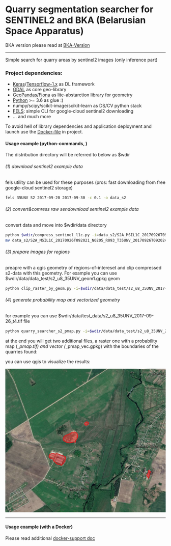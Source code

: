 # Quarry segmentation searcher for SENTINEL2 and BKA (Belarusian Space Apparatus)


BKA version please read at [BKA-Version](bka_segm_api/readme_BKA.md) 

---

Simple search for quarry areas by sentinel2
images (only inference part)

### Project dependencies:
 - [Keras](keras.io)/[Tensorflow-1.x](www.tensorflow.org) as DL framework 
 - [GDAL](gdal.org) as core geo-library
 - [GeoPandas](geopandas.org)/[Fiona](fiona.readthedocs.io) as lite-abstarction library for geometry
 - [Python](python.org) >= 3.6 as glue :) 
 - numpy/scipy/scikit-image/scikit-learn as DS/CV python stack
 - [FELS](https://github.com/vascobnunes/fetchLandsatSentinelFromGoogleCloud): simple CLI for google-cloud sentinel2 downloading
 - ... and much more

To avoid hell of library dependencies and
application deployment and launch use the
[Docker-file](docker/readme_docker.md) in project.


#### Usage example (python-commands, )
The distribution directory will be referred to below as $wdir


###### (1) download sentinel2 example data
fels utility can be used for these purposes
(pros: fast downloading from free google-cloud sentinel2 storage)

```bash
fels 35UNV S2 2017-09-20 2017-09-30 -c 0.1 -o data_s2
```

###### (2) convert&comress raw sendownload sentinel2 example data
convert data and move into $wdir/data directory 

```bash
python $wdir/compress_sentinel_l1c.py -i=data_s2/S2A_MSIL1C_20170926T092021_N0205_R093_T35UNV_20170926T092024.SAFE/GRANULE/L1C_T35UNV_A011816_20170926T092024/IMG_DATA
mv data_s2/S2A_MSIL1C_20170926T092021_N0205_R093_T35UNV_20170926T092024.SAFE/GRANULE/L1C_T35UNV_A011816_20170926T092024/IMG_DATA/s2_u8.jp2 $wdir/data/s2_u8_35UNV_2017-09-26.jp2

```

###### (3) prepare images for regions
preapre with a qgis geometry of regions-of-intereset and clip compressed s2-data
with this geometry. For example you can use $wdir/data/data_test/s2_u8_35UNV_geom1.gpkg geom

```bash
python clip_raster_by_geom.py -i=$wdir/data/data_test/s2_u8_35UNV_2017-09-26.jp2 -g=$wdir/data/data_test/s2_u8_35UNV_geom1.gpkg -a=type
```

###### (4) generate probability map and vectorized geometry
for example you can use $wdir/data/test_data/s2_u8_35UNV_2017-09-26_t4.tif file

```bash
python quarry_searcher_s2_pmap.py -i=$wdir/data/data_test/s2_u8_35UNV_2017-09-26_t4.tif -c=$wdir/model/model_cfg.json
```

at the end you will get two additional files,
a raster one with a probability map (*_pmap.tif)
and vector (*_pmap_vec.gpkg) with the boundaries of
the quarries found:

you can use qgis to visualize the results:

![exmaple-pmap](img/pmap_example1.png)

---


 #### Usage example (with a Docker)
 
 Please read additional [docker-support doc](docker/readme_docker.md)

